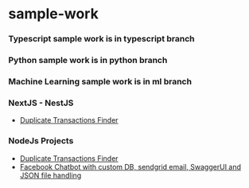 # sample-work

### Typescript sample work is in  typescript branch
### Python sample work is in  python branch
### Machine Learning sample work is in  ml branch

### NextJS - NestJS
- <a href="https://github.com/hussainwali74/sample-work/tree/nestnext">Duplicate Transactions Finder</a>

### NodeJs Projects
- <a href="https://github.com/hussainwali74/sample-work/blob/duplicate_transactions_finder/README.md">Duplicate Transactions Finder</a>
- <a href="https://github.com/hussainwali74/sample-work/blob/respondio/README.md">Facebook Chatbot with custom DB, sendgrid email, SwaggerUI and JSON file handling</a>



